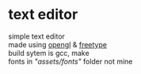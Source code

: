 # text editor

simple text editor <br>
made using [opengl](https://www.opengl.org/) & [freetype](https://freetype.org/index.html) <br>
build sytem is gcc, make <br>
fonts in *"assets/fonts"* folder not mine <br>

